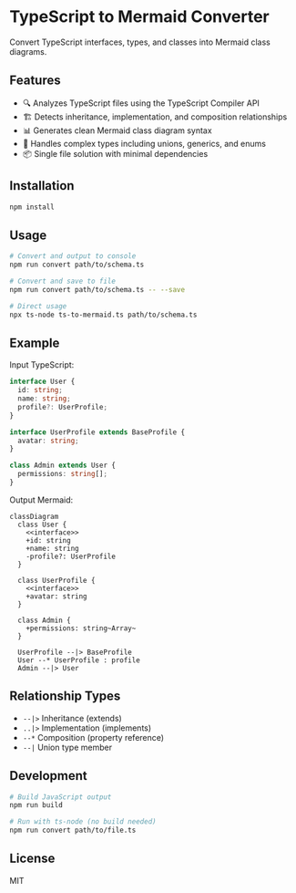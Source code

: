# TypeScript to Mermaid Converter

Convert TypeScript interfaces, types, and classes into Mermaid class diagrams.

## Features

- 🔍 Analyzes TypeScript files using the TypeScript Compiler API
- 🏗️ Detects inheritance, implementation, and composition relationships
- 📊 Generates clean Mermaid class diagram syntax
- 🎯 Handles complex types including unions, generics, and enums
- 📦 Single file solution with minimal dependencies

## Installation

```bash
npm install
```

## Usage

```bash
# Convert and output to console
npm run convert path/to/schema.ts

# Convert and save to file
npm run convert path/to/schema.ts -- --save

# Direct usage
npx ts-node ts-to-mermaid.ts path/to/schema.ts
```

## Example

Input TypeScript:
```typescript
interface User {
  id: string;
  name: string;
  profile?: UserProfile;
}

interface UserProfile extends BaseProfile {
  avatar: string;
}

class Admin extends User {
  permissions: string[];
}
```

Output Mermaid:
```mermaid
classDiagram
  class User {
    <<interface>>
    +id: string
    +name: string
    -profile?: UserProfile
  }
  
  class UserProfile {
    <<interface>>
    +avatar: string
  }
  
  class Admin {
    +permissions: string~Array~
  }
  
  UserProfile --|> BaseProfile
  User --* UserProfile : profile
  Admin --|> User
```

## Relationship Types

- `--|>` Inheritance (extends)
- `..|>` Implementation (implements)
- `--*` Composition (property reference)
- `--|` Union type member

## Development

```bash
# Build JavaScript output
npm run build

# Run with ts-node (no build needed)
npm run convert path/to/file.ts
```

## License

MIT